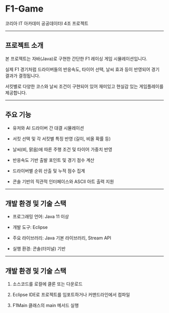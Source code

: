 # F1-Game
코리아 IT 아카데미 공공데이터I 4조 프로젝트

---

## 프로젝트 소개
본 프로젝트는 자바(Java)로 구현한 간단한 F1 레이싱 게임 시뮬레이션입니다.

실제 F1 경기처럼 드라이버들의 반응속도, 타이어 선택, 날씨 효과 등이 반영되어 경기 결과가 결정됩니다.

서킷별로 다양한 코스와 날씨 조건이 구현되어 있어 재미있고 현실감 있는 게임플레이를 제공합니다.

---

## 주요 기능
- 유저와 AI 드라이버 간 대결 시뮬레이션

- 서킷 선택 및 각 서킷별 특징 반영 (길이, 비올 확률 등)

- 날씨(비, 맑음)에 따른 주행 조건 및 타이어 가중치 반영

- 반응속도 기반 출발 포인트 및 경기 점수 계산

- 드라이버별 순위 산출 및 누적 점수 집계

- 콘솔 기반의 직관적 인터페이스와 ASCII 아트 출력 지원

---

## 개발 환경 및 기술 스택
- 프로그래밍 언어: Java 11 이상

- 개발 도구: Eclipse

- 주요 라이브러리: Java 기본 라이브러리, Stream API

- 실행 환경: 콘솔(터미널) 기반

---

## 개발 환경 및 기술 스택
1. 소스코드를 로컬에 클론 또는 다운로드

2. Eclipse IDE로 프로젝트를 임포트하거나 커맨드라인에서 컴파일

3. F1Main 클래스의 main 메서드 실행
